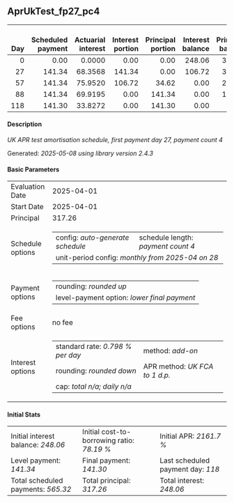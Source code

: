 <h2>AprUkTest_fp27_pc4</h2>
<table>
    <thead style="vertical-align: bottom;">
        <th style="text-align: right;">Day</th>
        <th style="text-align: right;">Scheduled payment</th>
        <th style="text-align: right;">Actuarial interest</th>
        <th style="text-align: right;">Interest portion</th>
        <th style="text-align: right;">Principal portion</th>
        <th style="text-align: right;">Interest balance</th>
        <th style="text-align: right;">Principal balance</th>
        <th style="text-align: right;">Total actuarial interest</th>
        <th style="text-align: right;">Total interest</th>
        <th style="text-align: right;">Total principal</th>
    </thead>
    <tr style="text-align: right;">
        <td class="ci00">0</td>
        <td class="ci01" style="white-space: nowrap;">0.00</td>
        <td class="ci02">0.0000</td>
        <td class="ci03">0.00</td>
        <td class="ci04">0.00</td>
        <td class="ci05">248.06</td>
        <td class="ci06">317.26</td>
        <td class="ci07">0.0000</td>
        <td class="ci08">0.00</td>
        <td class="ci09">0.00</td>
    </tr>
    <tr style="text-align: right;">
        <td class="ci00">27</td>
        <td class="ci01" style="white-space: nowrap;">141.34</td>
        <td class="ci02">68.3568</td>
        <td class="ci03">141.34</td>
        <td class="ci04">0.00</td>
        <td class="ci05">106.72</td>
        <td class="ci06">317.26</td>
        <td class="ci07">68.3568</td>
        <td class="ci08">141.34</td>
        <td class="ci09">0.00</td>
    </tr>
    <tr style="text-align: right;">
        <td class="ci00">57</td>
        <td class="ci01" style="white-space: nowrap;">141.34</td>
        <td class="ci02">75.9520</td>
        <td class="ci03">106.72</td>
        <td class="ci04">34.62</td>
        <td class="ci05">0.00</td>
        <td class="ci06">282.64</td>
        <td class="ci07">144.3089</td>
        <td class="ci08">248.06</td>
        <td class="ci09">34.62</td>
    </tr>
    <tr style="text-align: right;">
        <td class="ci00">88</td>
        <td class="ci01" style="white-space: nowrap;">141.34</td>
        <td class="ci02">69.9195</td>
        <td class="ci03">0.00</td>
        <td class="ci04">141.34</td>
        <td class="ci05">0.00</td>
        <td class="ci06">141.30</td>
        <td class="ci07">214.2284</td>
        <td class="ci08">248.06</td>
        <td class="ci09">175.96</td>
    </tr>
    <tr style="text-align: right;">
        <td class="ci00">118</td>
        <td class="ci01" style="white-space: nowrap;">141.30</td>
        <td class="ci02">33.8272</td>
        <td class="ci03">0.00</td>
        <td class="ci04">141.30</td>
        <td class="ci05">0.00</td>
        <td class="ci06">0.00</td>
        <td class="ci07">248.0556</td>
        <td class="ci08">248.06</td>
        <td class="ci09">317.26</td>
    </tr>
</table>
<h4>Description</h4>
<p><i>UK APR test amortisation schedule, first payment day 27, payment count 4</i></p>
<p>Generated: <i>2025-05-08 using library version 2.4.3</i></p>
<h4>Basic Parameters</h4>
<table>
    <tr>
        <td>Evaluation Date</td>
        <td>2025-04-01</td>
    </tr>
    <tr>
        <td>Start Date</td>
        <td>2025-04-01</td>
    </tr>
    <tr>
        <td>Principal</td>
        <td>317.26</td>
    </tr>
    <tr>
        <td>Schedule options</td>
        <td>
            <table>
                <tr>
                    <td>config: <i>auto-generate schedule</i></td>
                    <td>schedule length: <i><i>payment count</i> 4</i></td>
                </tr>
                <tr>
                    <td colspan="2" style="white-space: nowrap;">unit-period config: <i>monthly from 2025-04 on 28</i></td>
                </tr>
            </table>
        </td>
    </tr>
    <tr>
        <td>Payment options</td>
        <td>
            <table>
                <tr>
                    <td>rounding: <i>rounded up</i></td>
                </tr>
                <tr>
                    <td>level-payment option: <i>lower&nbsp;final&nbsp;payment</i></td>
                </tr>
            </table>
        </td>
    </tr>
    <tr>
        <td>Fee options</td>
        <td>no fee
        </td>
    </tr>
    <tr>
        <td>Interest options</td>
        <td>
            <table>
                <tr>
                    <td>standard rate: <i>0.798 % per day</i></td>
                    <td>method: <i>add-on</i></td>
                </tr>
                <tr>
                    <td>rounding: <i>rounded down</i></td>
                    <td>APR method: <i>UK FCA to 1 d.p.</i></td>
                </tr>
                <tr>
                    <td colspan="2">cap: <i>total <i>n/a</i>; daily <i>n/a</i></td>
                </tr>
            </table>
        </td>
    </tr>
</table>
<h4>Initial Stats</h4>
<table>
    <tr>
        <td>Initial interest balance: <i>248.06</i></td>
        <td>Initial cost-to-borrowing ratio: <i>78.19 %</i></td>
        <td>Initial APR: <i>2161.7 %</i></td>
    </tr>
    <tr>
        <td>Level payment: <i>141.34</i></td>
        <td>Final payment: <i>141.30</i></td>
        <td>Last scheduled payment day: <i>118</i></td>
    </tr>
    <tr>
        <td>Total scheduled payments: <i>565.32</i></td>
        <td>Total principal: <i>317.26</i></td>
        <td>Total interest: <i>248.06</i></td>
    </tr>
</table>